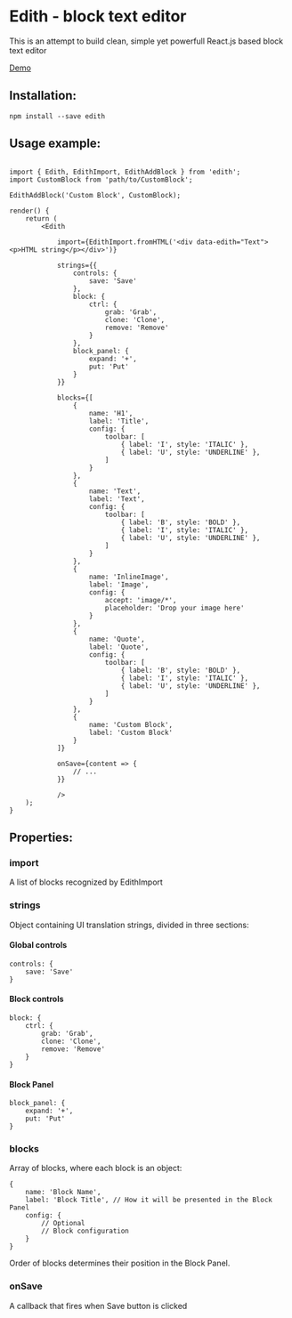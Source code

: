 # Edith - block text editor

This is an attempt to build clean, simple yet powerfull React.js based block text editor

[Demo](https://trurl-master.github.io/edith/)

## Installation:

`npm install --save edith`


## Usage example:

```

import { Edith, EdithImport, EdithAddBlock } from 'edith';
import CustomBlock from 'path/to/CustomBlock';

EdithAddBlock('Custom Block', CustomBlock);

render() {
    return (
        <Edith

            import={EdithImport.fromHTML('<div data-edith="Text"><p>HTML string</p></div>')}

            strings={{
                controls: {
                    save: 'Save'
                },
                block: {
                    ctrl: {
                        grab: 'Grab',
                        clone: 'Clone',
                        remove: 'Remove'
                    }
                },
                block_panel: {
                    expand: '+',
                    put: 'Put'
                }
            }}

            blocks={[
                {
                    name: 'H1',
                    label: 'Title',
                    config: {
                        toolbar: [
                            { label: 'I', style: 'ITALIC' },
                            { label: 'U', style: 'UNDERLINE' },
                        ]
                    }
                },
                {
                    name: 'Text',
                    label: 'Text',
                    config: {
                        toolbar: [
                            { label: 'B', style: 'BOLD' },
                            { label: 'I', style: 'ITALIC' },
                            { label: 'U', style: 'UNDERLINE' },
                        ]
                    }
                },
                {
                    name: 'InlineImage',
                    label: 'Image',
                    config: {
                        accept: 'image/*',
                        placeholder: 'Drop your image here'
                    }
                },
                {
                    name: 'Quote',
                    label: 'Quote',
                    config: {
                        toolbar: [
                            { label: 'B', style: 'BOLD' },
                            { label: 'I', style: 'ITALIC' },
                            { label: 'U', style: 'UNDERLINE' },
                        ]
                    }
                },
                {
                    name: 'Custom Block',
                    label: 'Custom Block'
                }
            ]}

            onSave={content => {
                // ...
            }}

            />
    );
}

```

## Properties:

### import

A list of blocks recognized by EdithImport


### strings

Object containing UI translation strings, divided in three sections:

#### Global controls

```
controls: {
    save: 'Save'
}
```

#### Block controls

```
block: {
    ctrl: {
        grab: 'Grab',
        clone: 'Clone',
        remove: 'Remove'
    }
}
```

#### Block Panel 

```
block_panel: {
    expand: '+',
    put: 'Put'
}
```

### blocks

Array of blocks, where each block is an object:

```
{
    name: 'Block Name',
    label: 'Block Title', // How it will be presented in the Block Panel
    config: {
        // Optional
        // Block configuration
    }
}
```

Order of blocks determines their position in the Block Panel.


### onSave

A callback that fires when Save button is clicked
